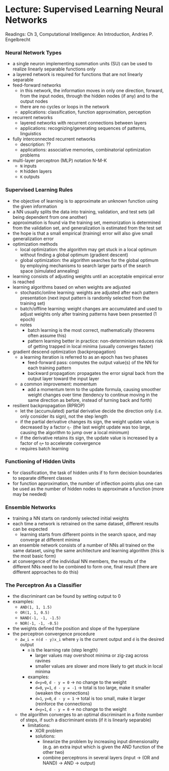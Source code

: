 # Lecture: Supervised Learning Neural Networks

Readings: Ch 3, Computational Intelligence: An Introduction, Andries P. Engelbrecht

### Neural Network Types
- a single neuron implementing summation units (SU) can be used to realize linearly separable functions only
- a layered network is required for functions that are not linearly separable
- feed-forward networks
  - in this network, the information moves in only one direction, forward, from the input nodes, through the hidden nodes (if any) and to the output nodes
  - there are no cycles or loops in the network
  - applications: classification, function approximation, perception
- recurrent networks
  - layered networks with recurrent connections between layers
  - applications: recognizing/generating sequences of patterns, linguistics
- fully interconnected recurrent networks
  - description: ??
  - applications: associative memories, combinatorial optimization problems
- multi-layer perceptron (MLP) notation N-M-K
  - ``N`` inputs
  - ``M`` hidden layers
  - ``K`` outputs

### Supervised Learning Rules
- the objective of learning is to approximate an unknown function using the given information
- a NN usually splits the data into training, validation, and test sets (all being dependent from one another)
- approximation is found via the training set, memorization is determined from the validation set, and generalization is estimated from the test set
- the hope is that a small empirical (training) error will also give small generalization error
- optimization methods
  - local optimization: the algorithm may get stuck in a local optimum without finding a global optimum (gradient descent)
  - global optimization: the algorithm searches for the global optimum by employing mechanisms to search larger parts of the search space (simulated annealing)
- learning consists of adjusting weights until an acceptable empirical error is reached
- learning algorithms based on when weights are adjusted
  - stochastic/online learning: weights are adjusted after each pattern presentation (next input pattern is randomly selected from the training set)
  - batch/offline learning: weight changes are accumulated and used to adjust weights only after training patterns have been presented (1 epoch)
  - notes
    - batch learning is the most correct, mathematically (theorems often assume this)
    - pattern learning better in practice: non-determinism reduces risk of getting trapped in local minima (usually converges faster)
- gradient descend optimization (backpropagation)
  - a learning iteration is referred to as an epoch has two phases
    - feed-forward pass: computes the output value(s) of the NN for each training pattern
    - backward propagation: propagates the error signal back from the output layer toward the input layer
  - a common improvement: momentum
    - add a momentum term to the update formula, causing smoother weight changes over time (tendency to continue moving in the same direction as before, instead of turning back and forth)
- resilient backpropagation (RPROP)
  - let the (accumulated) partial derivative decide the direction only (i.e. only consider its sign), not the step length
  - if the partial derivative changes its sign, the weight update value is decreased by a factor ``η-`` (the last weight update was too large, causing the algorithm to jump over a local minimum)
  - if the derivative retains its sign, the update value is increased by a factor of ``η+`` to accelerate convergence
  - requires batch learning

### Functioning of Hidden Units
- for classification, the task of hidden units if to form decision boundaries to separate different classes
- for function approximation, the number of inflection points plus one can be used as the number of hidden nodes to approximate a function (more may be needed)

### Ensemble Networks
- training a NN starts on randomly selected initial weights
- each time a network is retrained on the same dataset, different results can be expected
  - learning starts from different points in the search space, and may converge at different minima
- an ensemble network consists of a number of NNs all trained on the same dataset, using the same architecture and learning algorithm (this is the most basic form)
- at convergence of the individual NN members, the results of the different NNs need to be combined to form one, final result (there are different approaches to do this)

### The Perceptron As a Classifier
- the discriminant can be found by setting output to 0
- examples:
  - ``AND(1, 1, 1.5)``
  - ``OR(1, 1, 0.5)``
  - ``NAND(-1, -1, -1.5)``
  - ``NOR(-1, -1, -0.5)``
- the weights defined the position and slope of the hyperplane
- the perceptron convergence procedure
  - ``Δw_i = n(d - y)x_i`` where ``y`` is the current output and ``d`` is the desired output
    - ``n`` is the learning rate (step length)
      - larger values may overshoot minima or zig-zag across ravines
      - smaller values are slower and more likely to get stuck in local minima
    - examples:
      - ``d=y=0``, ``d - y = 0`` -> no change to the weight
      - ``d=0``, ``y=1``, ``d - y = -1`` -> total is too large, make it smaller (weaken the connections)
      - ``d=1``, ``y=0``, ``d - y = 1`` -> total is too small, make it larger (reinforce the connections)
      - ``d=y=1``, ``d - y = 0`` -> no change to the weight
  - the algorithm converges to an optimal discriminant in a finite number of steps, if such a discriminant exists (if it is linearly separable)
    - limitations:
      - XOR problem
      - solutions:
        - linearize the problem by increasing input dimensionality (e.g. an extra input which is given the AND function of the other two)
        - combine perceptrons in several layers (input -> (OR and NAND) -> AND -> output)
